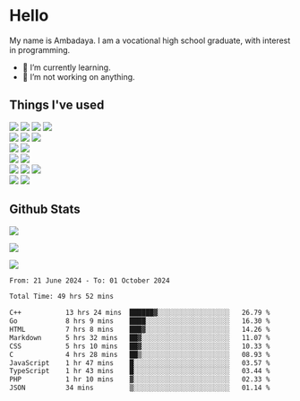 # Hello

My name is Ambadaya. I am a vocational high school graduate, with interest in programming.

- 🌱 I’m currently learning.
- 🔭 I’m not working on anything.

## Things I've used
<p>
  <img src="https://img.shields.io/badge/HTML5-E34F26?style=for-the-badge&logo=html5&logoColor=white" />
  <img src="https://img.shields.io/badge/CSS-1572B6?style=for-the-badge&logo=css3&logoColor=white" />
  <img src="https://img.shields.io/badge/JavaScript-323330?style=for-the-badge&logo=javascript&logoColor=F7DF1E" />
  <img src="https://img.shields.io/badge/C%23-5C2D91?style=for-the-badge&logo=csharp&logoColor=white" />
  <br />
  <img src="https://img.shields.io/badge/Express%20js-000000?style=for-the-badge&logo=express&logoColor=white" />
  <img src="https://img.shields.io/badge/Jest-C21325?style=for-the-badge&logo=jest&logoColor=white" />
  <img src="https://img.shields.io/badge/React-61DAFB?logo=react&logoColor=000&style=for-the-badge">
  <br />
  <img src="https://img.shields.io/badge/Sass-CC6699?style=for-the-badge&logo=sass&logoColor=white" />
  <img src="https://img.shields.io/badge/Tailwind%20CSS-06B6D4?logo=tailwindcss&logoColor=fff&style=for-the-badge" />
  <br />
  <img src="https://img.shields.io/badge/SQL%20Server-CC2927?style=for-the-badge&logo=microsoft%20sql%20server&logoColor=white" />
  <img src="https://img.shields.io/badge/Apache-D22128?style=for-the-badge&logo=Apache&logoColor=white" />
  <br />
  <img src="https://img.shields.io/badge/Node%20js-339933?style=for-the-badge&logo=nodedotjs&logoColor=white" />
  <img src="https://img.shields.io/badge/pnpm-yellow?style=for-the-badge&logo=pnpm&logoColor=white" />
  <img src="https://img.shields.io/badge/GIT-E44C30?style=for-the-badge&logo=git&logoColor=white" />
  <br />
  <img src="https://img.shields.io/badge/VSCode-0078D4?style=for-the-badge&logo=visual%20studio%20code&logoColor=white" />
  <img src="https://img.shields.io/badge/Visual_Studio-5C2D91?style=for-the-badge&logo=visual%20studio&logoColor=white" />
</p>

## Github Stats
![](https://komarev.com/ghpvc/?username=vorkey&color=41B883&style=for-the-badge)

![](https://github-readme-stats.vercel.app/api?username=vorkey&show_icons=true&theme=vue-dark&include_all_commits=true&count_private=true)

![](https://github-readme-stats.vercel.app/api/top-langs/?username=vorkey&theme=vue-dark&count_private=true&langs_count=6&size_weight=0.75&count_weight=0.25&layout=compact)

<!-- 
- 👯 I’m looking to collaborate on ... 
- 🤔 I’m looking for help with ...
- 💬 Ask me about ...
- 📫 How to reach me: ...
- 😄 Pronouns: ...
- ⚡ Fun fact: ... -->

<!--START_SECTION:waka-->

```txt
From: 21 June 2024 - To: 01 October 2024

Total Time: 49 hrs 52 mins

C++           13 hrs 24 mins  ██████▓░░░░░░░░░░░░░░░░░░   26.79 %
Go            8 hrs 9 mins    ████░░░░░░░░░░░░░░░░░░░░░   16.30 %
HTML          7 hrs 8 mins    ███▓░░░░░░░░░░░░░░░░░░░░░   14.26 %
Markdown      5 hrs 32 mins   ██▓░░░░░░░░░░░░░░░░░░░░░░   11.07 %
CSS           5 hrs 10 mins   ██▓░░░░░░░░░░░░░░░░░░░░░░   10.33 %
C             4 hrs 28 mins   ██▒░░░░░░░░░░░░░░░░░░░░░░   08.93 %
JavaScript    1 hr 47 mins    █░░░░░░░░░░░░░░░░░░░░░░░░   03.57 %
TypeScript    1 hr 43 mins    █░░░░░░░░░░░░░░░░░░░░░░░░   03.44 %
PHP           1 hr 10 mins    ▓░░░░░░░░░░░░░░░░░░░░░░░░   02.33 %
JSON          34 mins         ▒░░░░░░░░░░░░░░░░░░░░░░░░   01.14 %
```

<!--END_SECTION:waka-->
